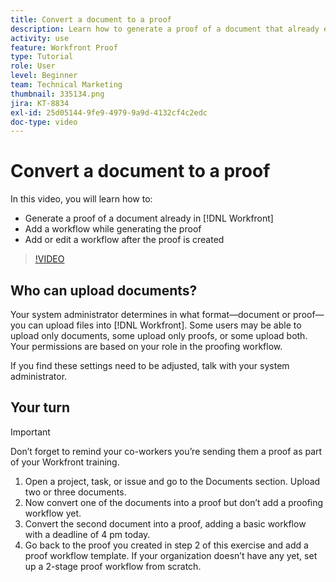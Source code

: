 ```yaml
---
title: Convert a document to a proof
description: Learn how to generate a proof of a document that already exists in [!DNL  Workfront], add a workflow to a proof, and add or edit a workflow after proof creation.
activity: use
feature: Workfront Proof
type: Tutorial
role: User
level: Beginner
team: Technical Marketing
thumbnail: 335134.png
jira: KT-8834
exl-id: 25d05144-9fe9-4979-9a9d-4132cf4c2edc
doc-type: video
---
```

# Convert a document to a proof

In this video, you will learn how to:

* Generate a proof of a document already in [!DNL Workfront]
* Add a workflow while generating the proof
* Add or edit a workflow after the proof is created

>[!VIDEO](https://video.tv.adobe.com/v/335134/?quality=12&learn=on&enablevpops)


## Who can upload documents?

Your system administrator determines in what format—document or proof—you can upload files into [!DNL Workfront]. Some users may be able to upload only documents, some upload only proofs, or some upload both. Your permissions are based on your role in the proofing workflow.

If you find these settings need to be adjusted, talk with your system administrator.

## Your turn

>[!IMPORTANT]
>
>Don’t forget to remind your co-workers you’re sending them a proof as part of your Workfront training.

1. Open a project, task, or issue and go to the Documents section. Upload two or three documents.
1. Now convert one of the documents into a proof but don’t add a proofing workflow yet.
1. Convert the second document into a proof, adding a basic workflow with a deadline of 4 pm today.
1. Go back to the proof you created in step 2 of this exercise and add a proof workflow template. If your organization doesn’t have any yet, set up a 2-stage proof workflow from scratch.


<!--
###Learn more
* Generate a proof for a document
-->
